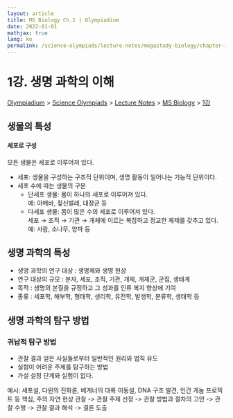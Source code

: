 ```yaml
---
layout: article
title: MS Biology Ch.1 | Olympiadium
date: 2022-01-01
mathjax: true
lang: ko
permalink: /science-olympiads/lecture-notes/megastudy-biology/chapter-1/
---
```

# 1강. 생명 과학의 이해

<a href="{{ site.homeurl }}">Olympiadium</a> > <a href="{{ site.homeurl }}science-olympiads/">Science Olympiads</a> > <a href="{{ site.homeurl }}science-olympiads/lecture-notes/">Lecture Notes</a> > <a href="{{ site.homeurl }}science-olympiads/lecture-notes/megastudy-biology/">MS Biology</a> > <a href="{{ site.homeurl }}science-olympiads/lecture-notes/megastudy-biology/chapter-1/">1강</a><br>

## 생물의 특성

#### 세포로 구성
<yellowboard> 모든 생물은 세포로 이루어져 있다. </yellowboard>
<greenborder><ul class="inbox">
	<li>세포: 생물을 구성하는 구조적 단위이며, 생명 활동이 일어나는 기능적 단위이다.</li>
	<li>세포 수에 따는 생물의 구분 <br>
		<ul><li>단세포 생물: 몸이 하나의 세포로 이루어져 있다. <br> 예: 아메바, 짚신벌레, 대장균 등</li>
			<li>다세포 생물: 몸이 많은 수의 세포로 이루어져 있다. <br> 세포 → 조직 → 기관 → 개체에 이르는 복잡하고 정교한 체제를 갖추고 있다. <br> 예: 사람, 소나무, 양파 등 </li>
		</ul>
	</li>
</ul>
</greenborder>

## 생명 과학의 특성
<yellowboard>
<ul class="inbox">
<li>생명 과학의 연구 대상 : 생명체와 생명 현상</li>
<li>연구 대상의 규모 : 분자, 세포, 조직, 기관, 개체, 개체군, 군집, 생태계</li>
<li>목적 : 생명의 본질을 규정하고 그 성과를 인류 복지 향상에 기여</li>
<li>종류 : 세포학, 해부학, 형태학, 생리학, 유전학, 발생학, 분류학, 생태학 등</li>
</ul>
</yellowboard>

## 생명 과학의 탐구 방법
### 귀납적 탐구 방법
<yellowboard>
<ul class="inbox">
<li>관찰 결과 얻은 사실들로부터 일반적인 원리와 법칙 유도</li>
<li>실험이 어려운 주제를 탐구하는 방법</li>
<li>가설 설정 단계와 실험이 없다.</li>
</ul></yellowboard>
<orangeborder>예시: 세포설, 다윈의 진화론, 베게너의 대륙 이동설, DNA 구조 발견, 인간 게놈 프로젝트 등</orangeborder>
<redborder> 핵심, 주의 </redborder>
<greenboard>
자연 현상 관찰 -> 관찰 주제 선정 -> 관찰 방법과 절차의 고안 -> 관찰 수행 -> 관찰 결과 해석 -> 결론 도출
</greenboard>